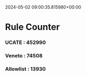 2024-05-02 09:00:35.815980+00:00
# Rule Counter 
 ### UCATE : 452990

 ### Veneto : 74508

 ### Allowlist : 13930